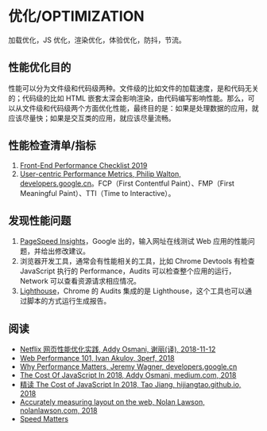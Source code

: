 # 优化/OPTIMIZATION

加载优化，JS 优化，渲染优化，体验优化，防抖，节流。

## 性能优化目的

性能可以分为文件级和代码级两种。文件级的比如文件的加载速度，是和代码无关的；代码级的比如 HTML 嵌套太深会影响渲染，由代码编写影响性能。那么，可以从文件级和代码级两个方面优化性能，最终目的是：如果是处理数据的应用，就应该尽量快；如果是交互类的应用，就应该尽量流畅。

## 性能检查清单/指标

1. [Front-End Performance Checklist 2019](https://www.smashingmagazine.com/2019/01/front-end-performance-checklist-2019-pdf-pages/)
2. [User-centric Performance Metrics, Philip Walton, developers.google.cn](https://developers.google.cn/web/fundamentals/performance/user-centric-performance-metrics)。FCP（First Contentful Paint）、FMP（First Meaningful Paint）、TTI（Time to Interactive）。

## 发现性能问题

1. [PageSpeed Insights](https://developers.google.cn/speed/pagespeed/insights/)，Google 出的，输入网址在线测试 Web 应用的性能问题，并给出修改建议。
2. 浏览器开发工具，通常会有性能相关的工具，比如 Chrome Devtools 有检查 JavaScript 执行的 Performance，Audits 可以检查整个应用的运行，Network 可以查看资源请求相应情况。
3. [Lighthouse](https://github.com/GoogleChrome/lighthouse)，Chrome 的 Audits 集成的是 Lighthouse，这个工具也可以通过脚本的方式运行生成报告。

## 阅读

* [Netflix 网页性能优化实践, Addy Osmani, 谢丽(译), 2018-11-12](https://www.infoq.cn/article/ssbG-cvU87NlXKqKdPTy)
* [Web Performance 101, Ivan Akulov, 3perf, 2018](https://3perf.com/talks/web-perf-101)
* [Why Performance Matters,  Jeremy Wagner, developers.google.cn](https://developers.google.cn/web/fundamentals/performance)
* [The Cost Of JavaScript In 2018, Addy Osmani, medium.com, 2018](https://medium.com/@addyosmani/the-cost-of-javascript-in-2018-7d8950fbb5d4)
* [精读 The Cost of JavaScript In 2018, Tao Jiang, hijiangtao.github.io, 2018](https://hijiangtao.github.io/2018/08/04/the-cost-of-javascript-in-2018/?utm_medium=hao.caibaojian.com&utm_source=hao.caibaojian.com)
* [Accurately measuring layout on the web, Nolan Lawson, nolanlawson.com, 2018](https://nolanlawson.com/2018/09/25/accurately-measuring-layout-on-the-web/)
* [Speed Matters](https://speedcurve.com/blog/)
